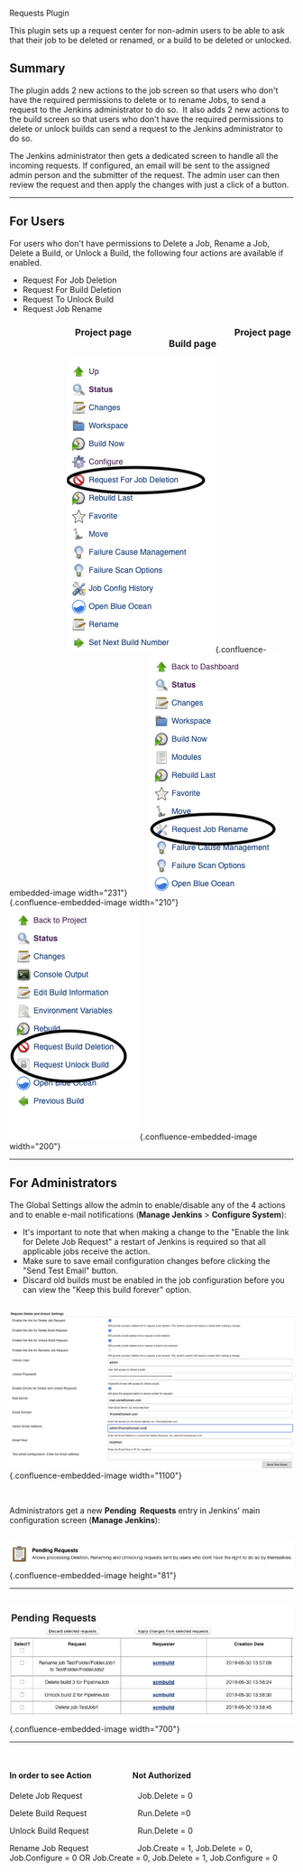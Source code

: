 Requests Plugin

This plugin sets up a request center for non-admin users to be able to
ask that their job to be deleted or renamed, or a build to be deleted or
unlocked.

## Summary

The plugin adds 2 new actions to the job screen so that users who don't
have the required permissions to delete or to rename Jobs, to send a
request to the Jenkins administrator to do so.  It also adds 2 new
actions to the build screen so that users who don't have the required
permissions to delete or unlock builds can send a request to the Jenkins
administrator to do so. 

  
The Jenkins administrator then gets a dedicated screen to handle all the
incoming requests. If configured, an email will be sent to the assigned
admin person and the submitter of the request. The admin user can then
review the request and then apply the changes with just a click of a
button.

------------------------------------------------------------------------

## For Users

For users who don't have permissions to Delete a Job, Rename a Job,
Delete a Build, or Unlock a Build, the following four actions are
available if enabled.

-   Request For Job Deletion
-   Request For Build Deletion
-   Request To Unlock Build
-   Request Job Rename

  

###                               Project page                                               Project page                                                                           Build page

                       
  ![](docs/images/jobAction.png){.confluence-embedded-image
width="231"}       
 ![](docs/images/renameJob.png){.confluence-embedded-image
width="210"}                                      
  ![](docs/images/build-page.png){.confluence-embedded-image
width="200"}                             

  

------------------------------------------------------------------------

## For Administrators

The Global Settings allow the admin to enable/disable any of the 4
actions and to enable e-mail notifications (**Manage
Jenkins** \> **Configure System**):

-   It's important to note that when making a change to the "Enable the
    link for Delete Job Request" a restart of Jenkins is required so
    that all applicable jobs receive the action.
-   Make sure to save email configuration changes before clicking the
    "Send Test Email" button.
-   Discard old builds must be enabled in the job configuration before
    you can view the "Keep this build forever" option.

  

                           
 ![](docs/images/new_global.png){.confluence-embedded-image
width="1100"}

        

  
Administrators get a new **Pending  Requests** entry in Jenkins' main
configuration screen (**Manage Jenkins**):  

                         
 ![](docs/images/pendingRequets.png){.confluence-embedded-image
height="81"}

------------------------------------------------------------------------

                           
  ![](docs/images/pendingRequestPage.png){.confluence-embedded-image
width="700"}

------------------------------------------------------------------------

                        

#### In order to see Action                      Not Authorized

Delete Job Request                         Job.Delete = 0

Delete Build Request                       Run.Delete =0

Unlock Build Request                      Run.Delete = 0

Rename Job Request                      Job.Create = 1, Job.Delete = 0,
Job.Configure = 0 OR Job.Create = 0, Job.Delete = 1, Job.Configure = 0

  


  

  
